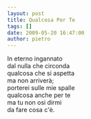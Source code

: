 ```yaml
---
layout: post
title: Qualcosa Per Te
tags: []
date: 2009-05-20 16:47:00
author: pietro
---
```

In eterno ingannato<br/>dal nulla che circonda<br/>qualcosa che si aspetta<br/>ma non arriverà;<br/>porterei sulle mie spalle<br/>qualcosa anche per te<br/>ma tu non osi dirmi<br/>da fare cosa c'è.
